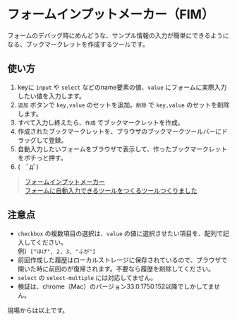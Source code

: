 フォームインプットメーカー（FIM）
==========================
フォームのデバッグ時にめんどうな、サンプル情報の入力が簡単にできるようになる、ブックマークレットを作成するツールです。

使い方
-------
1. keyに `input` や `select` などのname要素の値、`value` にフォームに実際入力したい値を入力します。
2. `追加` ボタンで `key,value` のセットを追加。`削除` で `key,value` のセットを削除します。
3. すべて入力し終えたら、`作成` でブックマークレットを作成。
4. 作成されたブックマークレットを、ブラウザのブックマークツールバーにドラッグして登録。
5. 自動入力したいフォームをブラウザで表示して、作ったブックマークレットをポチっと押す。
6. (　ﾟдﾟ)

> [フォームインプットメーカー](http://www.maki-o.net/fim/)  
> [フォームに自動入力できるツールをつくるツールつくりました](http://www.maki-o.net/memo/fim.html)

注意点
-------
- `checkbox` の複数項目の選択は、`value` の値に選択させたい項目を、配列で記入してください。　  
例）`["ほげ", 2, 3, "ふが"]`
- 前回作成した履歴はローカルストレージに保存されているので、ブラウザで開いた時に前回のが復帰されます。不要なら履歴を削除してください。
- `select` の `select-multiple` には対応してません。
- 検証は、chrome（Mac）のバージョン33.0.1750.152以降でしかしてません。



現場からは以上です。